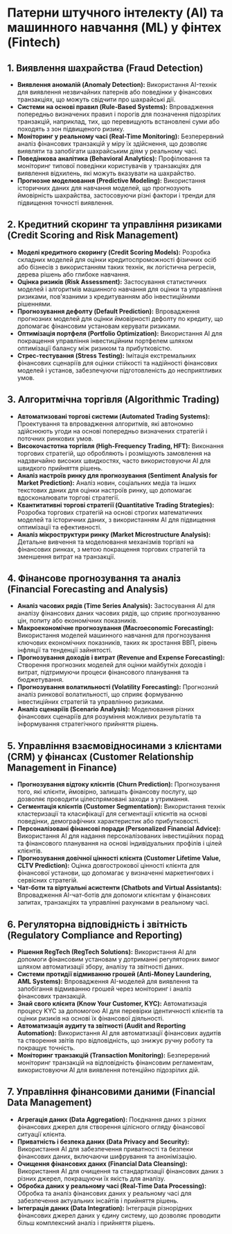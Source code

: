 # Патерни штучного інтелекту (AI) та машинного навчання (ML) у фінтех (Fintech)

## 1. Виявлення шахрайства (Fraud Detection)

- **Виявлення аномалій (Anomaly Detection):** Використання AI-технік для виявлення незвичайних патернів або поведінки у фінансових транзакціях, що можуть свідчити про шахрайські дії.
- **Системи на основі правил (Rule-Based Systems):** Впровадження попередньо визначених правил і порогів для позначення підозрілих транзакцій, наприклад, тих, що перевищують встановлені суми або походять з зон підвищеного ризику.
- **Моніторинг у реальному часі (Real-Time Monitoring):** Безперервний аналіз фінансових транзакцій у міру їх здійснення, що дозволяє виявляти та запобігати шахрайським діям у реальному часі.
- **Поведінкова аналітика (Behavioral Analytics):** Профілювання та моніторинг типової поведінки користувачів у транзакціях для виявлення відхилень, які можуть вказувати на шахрайство.
- **Прогнозне моделювання (Predictive Modeling):** Використання історичних даних для навчання моделей, що прогнозують ймовірність шахрайства, застосовуючи різні фактори і тренди для підвищення точності виявлення.

## 2. Кредитний скоринг та управління ризиками (Credit Scoring and Risk Management)

- **Моделі кредитного скорингу (Credit Scoring Models):** Розробка складних моделей для оцінки кредитоспроможності фізичних осіб або бізнесів з використанням таких технік, як логістична регресія, дерева рішень або глибоке навчання.
- **Оцінка ризиків (Risk Assessment):** Застосування статистичних моделей і алгоритмів машинного навчання для оцінки та управління ризиками, пов'язаними з кредитуванням або інвестиційними рішеннями.
- **Прогнозування дефолту (Default Prediction):** Впровадження прогнозних моделей для оцінки ймовірності дефолту по кредиту, що допомагає фінансовим установам керувати ризиками.
- **Оптимізація портфеля (Portfolio Optimization):** Використання AI для покращення управління інвестиційним портфелем шляхом оптимізації балансу між ризиком та прибутковістю.
- **Стрес-тестування (Stress Testing):** Імітація екстремальних фінансових сценаріїв для оцінки стійкості та надійності фінансових моделей і установ, забезпечуючи підготовленість до несприятливих умов.

## 3. Алгоритмічна торгівля (Algorithmic Trading)

- **Автоматизовані торгові системи (Automated Trading Systems):** Проектування та впровадження алгоритмів, які автономно здійснюють угоди на основі попередньо визначених стратегій і поточних ринкових умов.
- **Високочастотна торгівля (High-Frequency Trading, HFT):** Виконання торгових стратегій, що обробляють і розміщують замовлення на надзвичайно високих швидкостях, часто використовуючи AI для швидкого прийняття рішень.
- **Аналіз настроїв ринку для прогнозування (Sentiment Analysis for Market Prediction):** Аналіз новин, соціальних медіа та інших текстових даних для оцінки настроїв ринку, що допомагає вдосконалювати торгові стратегії.
- **Квантитативні торгові стратегії (Quantitative Trading Strategies):** Розробка торгових стратегій на основі строгих математичних моделей та історичних даних, з використанням AI для підвищення оптимізації та ефективності.
- **Аналіз мікроструктури ринку (Market Microstructure Analysis):** Детальне вивчення та моделювання механізмів торгівлі на фінансових ринках, з метою покращення торгових стратегій та зменшення витрат на транзакції.

## 4. Фінансове прогнозування та аналіз (Financial Forecasting and Analysis)

- **Аналіз часових рядів (Time Series Analysis):** Застосування AI для аналізу фінансових даних часових рядів, що сприяє прогнозуванню цін, попиту або економічних показників.
- **Макроекономічне прогнозування (Macroeconomic Forecasting):** Використання моделей машинного навчання для прогнозування ключових економічних показників, таких як зростання ВВП, рівень інфляції та тенденції зайнятості.
- **Прогнозування доходів і витрат (Revenue and Expense Forecasting):** Створення прогнозних моделей для оцінки майбутніх доходів і витрат, підтримуючи процеси фінансового планування та бюджетування.
- **Прогнозування волатильності (Volatility Forecasting):** Прогнозний аналіз ринкової волатильності, що сприяє формуванню інвестиційних стратегій та управлінню ризиками.
- **Аналіз сценаріїв (Scenario Analysis):** Моделювання різних фінансових сценаріїв для розуміння можливих результатів та інформування стратегічного прийняття рішень.

## 5. Управління взаємовідносинами з клієнтами (CRM) у фінансах (Customer Relationship Management in Finance)

- **Прогнозування відтоку клієнтів (Churn Prediction):** Прогнозування того, які клієнти, ймовірно, залишать фінансову послугу, що дозволяє проводити цілеспрямовані заходи з утримання.
- **Сегментація клієнтів (Customer Segmentation):** Використання технік кластеризації та класифікації для сегментації клієнтів на основі поведінки, демографічних характеристик або прибутковості.
- **Персоналізовані фінансові поради (Personalized Financial Advice):** Використання AI для надання персоналізованих інвестиційних порад та фінансового планування на основі індивідуальних профілів і цілей клієнтів.
- **Прогнозування довічної цінності клієнта (Customer Lifetime Value, CLTV Prediction):** Оцінка довгострокової цінності клієнта для фінансової установи, що допомагає у визначенні маркетингових і сервісних стратегій.
- **Чат-боти та віртуальні асистенти (Chatbots and Virtual Assistants):** Впровадження AI-чат-ботів для допомоги клієнтам у фінансових запитах, транзакціях та управлінні рахунками в реальному часі.

## 6. Регуляторна відповідність і звітність (Regulatory Compliance and Reporting)

- **Рішення RegTech (RegTech Solutions):** Використання AI для допомоги фінансовим установам у дотриманні регуляторних вимог шляхом автоматизації збору, аналізу та звітності даних.
- **Системи протидії відмиванню грошей (Anti-Money Laundering, AML Systems):** Впровадження AI-моделей для виявлення та запобігання відмиванню грошей через моніторинг і аналіз фінансових транзакцій.
- **Знай свого клієнта (Know Your Customer, KYC):** Автоматизація процесу KYC за допомогою AI для перевірки ідентичності клієнтів та оцінки ризиків на основі їх фінансової діяльності.
- **Автоматизація аудиту та звітності (Audit and Reporting Automation):** Використання AI для автоматизації фінансових аудитів та створення звітів про відповідність, що знижує ручну роботу та покращує точність.
- **Моніторинг транзакцій (Transaction Monitoring):** Безперервний моніторинг транзакцій на відповідність фінансовим регламентам, використовуючи AI для виявлення потенційно підозрілих дій.

## 7. Управління фінансовими даними (Financial Data Management)

- **Агрегація даних (Data Aggregation):** Поєднання даних з різних фінансових джерел для створення цілісного огляду фінансової ситуації клієнта.
- **Приватність і безпека даних (Data Privacy and Security):** Використання AI для забезпечення приватності та безпеки фінансових даних, включаючи шифрування та анонімізацію.
- **Очищення фінансових даних (Financial Data Cleansing):** Використання AI для очищення та стандартизації фінансових даних з різних джерел, покращуючи їх якість для аналізу.
- **Обробка даних у реальному часі (Real-Time Data Processing):** Обробка та аналіз фінансових даних у реальному часі для забезпечення актуальних інсайтів і прийняття рішень.
- **Інтеграція даних (Data Integration):** Інтеграція різнорідних фінансових джерел даних у єдину систему, що дозволяє проводити більш комплексний аналіз і прийняття рішень.
